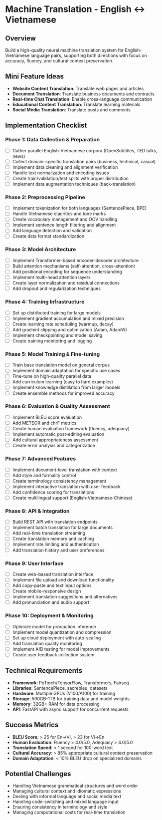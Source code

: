 # Machine Translation - English ↔ Vietnamese

## Overview
Build a high-quality neural machine translation system for English-Vietnamese language pairs, supporting both directions with focus on accuracy, fluency, and cultural context preservation.

## Mini Feature Ideas
- **Website Content Translation**: Translate web pages and articles
- **Document Translation**: Translate business documents and contracts
- **Real-time Chat Translation**: Enable cross-language communication
- **Educational Content Translation**: Translate learning materials
- **Social Media Translation**: Translate posts and comments

## Implementation Checklist

### Phase 1: Data Collection & Preparation
- [ ] Gather parallel English-Vietnamese corpora (OpenSubtitles, TED talks, news)
- [ ] Collect domain-specific translation pairs (business, technical, casual)
- [ ] Implement data cleaning and alignment verification
- [ ] Handle text normalization and encoding issues
- [ ] Create train/validation/test splits with proper distribution
- [ ] Implement data augmentation techniques (back-translation)

### Phase 2: Preprocessing Pipeline
- [ ] Implement tokenization for both languages (SentencePiece, BPE)
- [ ] Handle Vietnamese diacritics and tone marks
- [ ] Create vocabulary management and OOV handling
- [ ] Implement sentence length filtering and alignment
- [ ] Add language detection and validation
- [ ] Create data format standardization

### Phase 3: Model Architecture
- [ ] Implement Transformer-based encoder-decoder architecture
- [ ] Build attention mechanisms (self-attention, cross-attention)
- [ ] Add positional encoding for sequence understanding
- [ ] Implement multi-head attention layers
- [ ] Create layer normalization and residual connections
- [ ] Add dropout and regularization techniques

### Phase 4: Training Infrastructure
- [ ] Set up distributed training for large models
- [ ] Implement gradient accumulation and mixed precision
- [ ] Create learning rate scheduling (warmup, decay)
- [ ] Add gradient clipping and optimization (Adam, AdamW)
- [ ] Implement checkpointing and model saving
- [ ] Create training monitoring and logging

### Phase 5: Model Training & Fine-tuning
- [ ] Train base translation model on general corpus
- [ ] Implement domain adaptation for specific use cases
- [ ] Fine-tune on high-quality parallel data
- [ ] Add curriculum learning (easy to hard examples)
- [ ] Implement knowledge distillation from larger models
- [ ] Create ensemble methods for improved accuracy

### Phase 6: Evaluation & Quality Assessment
- [ ] Implement BLEU score evaluation
- [ ] Add METEOR and chrF metrics
- [ ] Create human evaluation framework (fluency, adequacy)
- [ ] Implement automatic post-editing evaluation
- [ ] Add cultural appropriateness assessment
- [ ] Create error analysis and categorization

### Phase 7: Advanced Features
- [ ] Implement document-level translation with context
- [ ] Add style and formality control
- [ ] Create terminology consistency management
- [ ] Implement interactive translation with user feedback
- [ ] Add confidence scoring for translations
- [ ] Create multilingual support (English-Vietnamese-Chinese)

### Phase 8: API & Integration
- [ ] Build REST API with translation endpoints
- [ ] Implement batch translation for large documents
- [ ] Add real-time translation streaming
- [ ] Create translation memory and caching
- [ ] Implement rate limiting and authentication
- [ ] Add translation history and user preferences

### Phase 9: User Interface
- [ ] Create web-based translation interface
- [ ] Implement file upload and download functionality
- [ ] Add copy-paste and text input options
- [ ] Create mobile-responsive design
- [ ] Implement translation suggestions and alternatives
- [ ] Add pronunciation and audio support

### Phase 10: Deployment & Monitoring
- [ ] Optimize model for production inference
- [ ] Implement model quantization and compression
- [ ] Set up cloud deployment with auto-scaling
- [ ] Add translation quality monitoring
- [ ] Implement A/B testing for model improvements
- [ ] Create user feedback collection system

## Technical Requirements
- **Framework**: PyTorch/TensorFlow, Transformers, Fairseq
- **Libraries**: SentencePiece, sacrebleu, datasets
- **Hardware**: Multiple GPUs (V100/A100) for training
- **Storage**: 500GB-1TB for training data and model weights
- **Memory**: 32GB+ RAM for data processing
- **API**: FastAPI with async support for concurrent requests

## Success Metrics
- **BLEU Score**: > 25 for En→Vi, > 23 for Vi→En
- **Human Evaluation**: Fluency > 4.0/5.0, Adequacy > 4.0/5.0
- **Translation Speed**: < 1 second for 100-word text
- **Cultural Accuracy**: > 85% appropriate cultural context preservation
- **Domain Adaptation**: < 10% BLEU drop on specialized domains

## Potential Challenges
- Handling Vietnamese grammatical structures and word order
- Managing cultural context and idiomatic expressions
- Dealing with informal language and social media text
- Handling code-switching and mixed language input
- Ensuring consistency in terminology and style
- Managing computational costs for real-time translation
